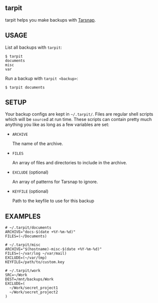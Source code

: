 tarpit
------

tarpit helps you make backups with [Tarsnap](http://www.tarsnap.com/).



USAGE
-----

List all backups with `tarpit`:

    $ tarpit
    documents
    misc
    var


Run a backup with `tarpit <backup>`:

    $ tarpit documents



SETUP
-----

Your backup configs are kept in `~/.tarpit/`. Files are regular shell
scripts which will be `source`d at run time. These scripts can contain
pretty much anything you like as long as a few variables are set:


* `ARCHIVE`

  The name of the archive.

* `FILES`

  An array of files and directories to include in the archive.

* `EXCLUDE` (optional)

  An array of patterns for Tarsnap to ignore.

* `KEYFILE` (optional)

  Path to the keyfile to use for this backup



EXAMPLES
--------

    # ~/.tarpit/documents
    ARCHIVE="docs-$(date +%Y-%m-%d)"
    FILES=(~/Documents)

    # ~/.tarpit/misc
    ARCHIVE="$(hostname)-misc-$(date +%Y-%m-%d)"
    FILES=(~/var/log ~/var/mail)
    EXCLUDE=(~/var/tmp)
    KEYFILE=/path/to/custom.key

    # ~/.tarpit/work
    SRC=~/Work
    DEST=/mnt/backups/Work
    EXCLUDE=(
      ~/Work/secret_project1
      ~/Work/secret_project2
    )
